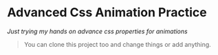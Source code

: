# Advanced Css Animation Practice

*Just trying my hands on advance css properties for animations*

>You can clone this project too and change things or add anything.
